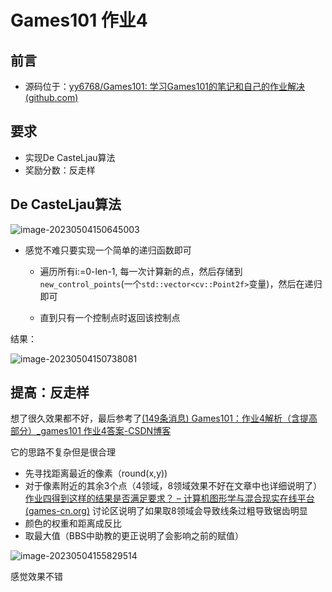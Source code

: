 # Games101 作业4

## 前言

- 源码位于：[yy6768/Games101: 学习Games101的笔记和自己的作业解决 (github.com)](https://github.com/yy6768/Games101)

## 要求

- 实现De CasteLjau算法
- 奖励分数：反走样



## De CasteLjau算法

![image-20230504150645003](http://typora-yy.oss-cn-hangzhou.aliyuncs.com/img/image-20230504150645003.png)



- 感觉不难只要实现一个简单的递归函数即可

  - 遍历所有i:=0-len-1, 每一次计算新的点，然后存储到`new_control_points`(一个`std::vector<cv::Point2f>`变量)，然后在递归即可

  - 直到只有一个控制点时返回该控制点

结果：

![image-20230504150738081](http://typora-yy.oss-cn-hangzhou.aliyuncs.com/img/image-20230504150738081.png)



## 提高：反走样

想了很久效果都不好，最后参考了[(149条消息) Games101：作业4解析（含提高部分）_games101 作业4答案-CSDN博客](https://blog.csdn.net/Q_pril/article/details/123818346)

它的思路不复杂但是很合理

- 先寻找距离最近的像素（round(x,y))
- 对于像素附近的其余3个点（4领域，8领域效果不好在文章中也详细说明了）[作业四得到这样的结果是否满足要求？ – 计算机图形学与混合现实在线平台 (games-cn.org)](https://games-cn.org/forums/topic/作业四得到这样的结果是否满足要求？/) 讨论区说明了如果取8领域会导致线条过粗导致锯齿明显
- 颜色的权重和距离成反比
- 取最大值（BBS中助教的更正说明了会影响之前的赋值）

![image-20230504155829514](http://typora-yy.oss-cn-hangzhou.aliyuncs.com/img/image-20230504155829514.png)

感觉效果不错
